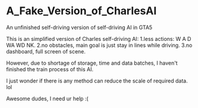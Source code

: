 # A_Fake_Version_of_CharlesAI
An unfinished self-driving version of self-driving AI in GTA5

This is an simplified version of Charles self-driving AI:
1.less actions: W A D WA WD NK.
2.no obstacles, main goal is just stay in lines while driving.
3.no dashboard, full screen of scene.

However, due to shortage of storage, time and data batches, I haven't finished the train process of this AI.

I just wonder if there is any method can reduce the scale of required data. lol

Awesome dudes, I need ur help :(
